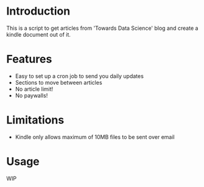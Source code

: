 # Introduction
This is a script to get articles from 'Towards Data Science' blog and create a kindle document out of it.


# Features
- Easy to set up a cron job to send you daily updates
- Sections to move between articles
- No article limit!
- No paywalls!

# Limitations
- Kindle only allows maximum of 10MB files to be sent over email


# Usage

WIP
